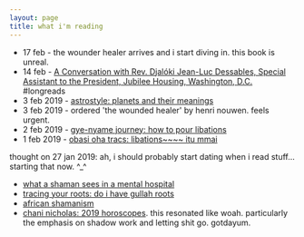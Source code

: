 ```yaml
---
layout: page
title: what i'm reading
---
```


* 17 feb - the wounder healer arrives and i start diving in. this book is unreal. 
* 14 feb - [A Conversation with Rev. Djalóki Jean-Luc Dessables, Special Assistant to the President, Jubilee Housing, Washington, D.C.](https://berkleycenter.georgetown.edu/interviews/a-conversation-with-rev-djaloki-jean-luc-dessables-special-assistant-to-the-president-jubilee-housing-washington-d-c) #longreads
* 3 feb 2019 - [astrostyle: planets and their meanings](https://astrostyle.com/learn-astrology/planets-and-meanings/)
* 3 feb 2019 - ordered 'the wounded healer' by henri nouwen. feels urgent. 
* 2 feb 2019 - [gye-nyame journey: how to pour libations](https://www.gyenyamejourney.com/2011/04/how-to-pour-libations.html)
* 1 feb 2019 - [obasi oha tracs: libations~~~~ itu mmai](https://globalfaithministriesofchiism.wordpress.com/2012/05/04/libations-itu-mmai-7/)


thought on 27 jan 2019: ah, i should probably start dating when i read stuff... starting that now. ^_^

* [what a shaman sees in a mental hospital](https://www.wakingtimes.com/2014/08/22/shaman-sees-mental-hospital/)
* [tracing your roots: do i have gullah roots](https://www.theroot.com/tracing-your-roots-do-i-have-gullah-roots-1820520606)
* [african shamanism](http://www.shamanportal.org/shamanism_african.php)
* [chani nicholas: 2019 horoscopes](https://chaninicholas.com/2019-horoscope/). this resonated like woah. particularly the emphasis on shadow work and letting shit go. gotdayum. 